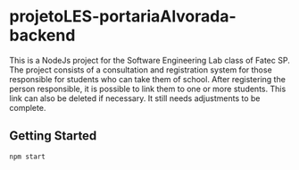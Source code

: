 # projetoLES-portariaAlvorada-backend
This is a NodeJs project for the Software Engineering Lab class of Fatec SP.
The project consists of a consultation and registration system for those responsible for students who can take them of school. After registering the person responsible, it is possible to link them to one or more students. This link can also be deleted if necessary. It still needs adjustments to be complete.

## Getting Started

```bash
npm start
```
